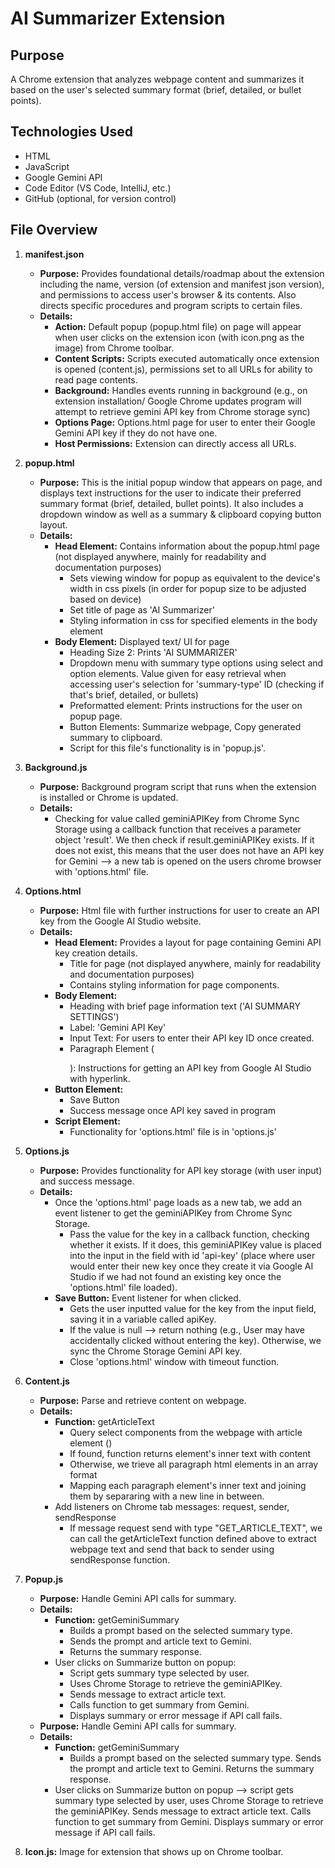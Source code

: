 
# AI Summarizer Extension

## Purpose
A Chrome extension that analyzes webpage content and summarizes it based on the user's selected summary format (brief, detailed, or bullet points).

## Technologies Used
- HTML
- JavaScript
- Google Gemini API
- Code Editor (VS Code, IntelliJ, etc.)
- GitHub (optional, for version control)

## File Overview

1. **manifest.json**
    - **Purpose:** Provides foundational details/roadmap about the extension including the name, version (of extension and manifest json version), and permissions to access user's browser & its contents. Also directs specific procedures and program scripts to certain files.
    - **Details:**
        - **Action:** Default popup (popup.html file) on page will appear when user clicks on the extension icon (with icon.png as the image) from Chrome toolbar.
        - **Content Scripts:** Scripts executed automatically once extension is opened (content.js), permissions set to all URLs for ability to read page contents.
        - **Background:** Handles events running in background (e.g., on extension installation/ Google Chrome updates program will attempt to retrieve gemini API key from Chrome storage sync)
        - **Options Page:** Options.html page for user to enter their Google Gemini API key if they do not have one.
        - **Host Permissions:** Extension can directly access all URLs.

2. **popup.html**
    - **Purpose:** This is the initial popup window that appears on page, and displays text instructions for the user to indicate their preferred summary format (brief, detailed, bullet points). It also includes a dropdown window as well as a summary & clipboard copying button layout.
    - **Details:**
        - **Head Element:** Contains information about the popup.html page (not displayed anywhere, mainly for readability and documentation purposes)
            - Sets viewing window for popup as equivalent to the device's width in css pixels (in order for popup size to be adjusted based on device)
            - Set title of page as 'AI Summarizer'
            - Styling information in css for specified elements in the body element
        - **Body Element:** Displayed text/ UI for page
            - Heading Size 2: Prints 'AI SUMMARIZER'
            - Dropdown menu with summary type options using select and option elements. Value given for easy retrieval when accessing user's selection for 'summary-type' ID (checking if that's brief, detailed, or bullets)
            - Preformatted element: Prints instructions for the user on popup page.
            - Button Elements: Summarize webpage, Copy generated summary to clipboard.
            - Script for this file's functionality is in 'popup.js'.

3. **Background.js**
    - **Purpose:** Background program script that runs when the extension is installed or Chrome is updated.
    - **Details:**
        - Checking for value called geminiAPIKey from Chrome Sync Storage using a callback function that receives a parameter object 'result'. We then check if result.geminiAPIKey exists. If it does not exist, this means that the user does not have an API key for Gemini --> a new tab is opened on the users chrome browser with 'options.html' file.

4. **Options.html**
    - **Purpose:** Html file with further instructions for user to create an API key from the Google AI Studio website.
    - **Details:**
        - **Head Element:** Provides a layout for page containing Gemini API key creation details. 
            - Title for page (not displayed anywhere, mainly for readability and documentation purposes)
            - Contains styling information for page components.
        - **Body Element:**
            - Heading with brief page information text ('AI SUMMARY SETTINGS')
            - Label: 'Gemini API Key'
            - Input Text: For users to enter their API key ID once created.
            - Paragraph Element (<p></p>): Instructions for getting an API key from Google AI Studio with hyperlink.
        - **Button Element:** 
            - Save Button
            - Success message once API key saved in program
        - **Script Element:**
            - Functionality for 'options.html' file is in 'options.js'

5. **Options.js**
    - **Purpose:** Provides functionality for API key storage (with user input) and success message.
    - **Details:**
        - Once the 'options.html' page loads as a new tab, we add an event listener to get the geminiAPIKey from Chrome Sync Storage.
            - Pass the value for the key in a callback function, checking whether it exists. If it does, this geminiAPIKey value is placed into the input in the field with id 'api-key' (place where user would enter their new key once they create it via Google AI Studio if we had not found an existing key once the 'options.html' file loaded).
        - **Save Button:** Event listener for when clicked.
            - Gets the user inputted value for the key from the input field, saving it in a variable called apiKey.
            - If the value is null --> return nothing (e.g., User may have accidentally clicked without entering the key). Otherwise, we sync the Chrome Storage Gemini API key.
            - Close 'options.html' window with timeout function.

6. **Content.js**
    - **Purpose:** Parse and retrieve content on webpage.
    - **Details:**
        - **Function:** getArticleText
            - Query select components from the webpage with article element (<a></a>)
            - If found, function returns element's inner text with content
            - Otherwise, we trieve all paragraph html elements in an array format
            - Mapping each paragraph element's inner text and joining them by separaring with a new line in between.
        - Add listeners on Chrome tab messages: request, sender, sendResponse
            - If message request send with type "GET_ARTICLE_TEXT", we can call the getArticleText function defined above to extract webpage text and send that back to sender using sendResponse function.

7. **Popup.js**
    - **Purpose:** Handle Gemini API calls for summary. 
    - **Details:**
        - **Function:** getGeminiSummary
            - Builds a prompt based on the selected summary type.
            - Sends the prompt and article text to Gemini.
            - Returns the summary response.
        - User clicks on Summarize button on popup:
            - Script gets summary type selected by user.
            - Uses Chrome Storage to retrieve the geminiAPIKey.
            - Sends message to extract article text.
            - Calls function to get summary from Gemini.
            - Displays summary or error message if API call fails.
    - **Purpose:** Handle Gemini API calls for summary. 
    - **Details:**
        - **Function:** getGeminiSummary
            - Builds a prompt based on the selected summary type. Sends the prompt and article text to Gemini. Returns the summary response.
        - User clicks on Summarize button on popup --> script gets summary type selected by user, uses Chrome Storage to retrieve the geminiAPIKey. Sends message to extract article text. Calls function to get summary from Gemini. Displays summary or error message if API call fails.

8. **Icon.js:** Image for extension that shows up on Chrome toolbar.

